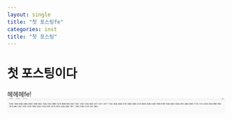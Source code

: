 ```yaml
---
layout: single
title: "첫 포스팅fe"
categories: inst
title: "첫 포스팅"
---
```


# 첫 포스팅이다
헤헤헤fe!
![alt text](<../images/스크린샷 2024-07-11 090156.png>)